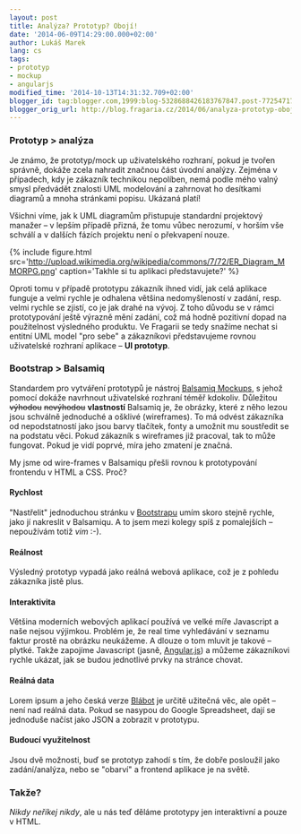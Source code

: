 ```yaml
---
layout: post
title: Analýza? Prototyp? Obojí!
date: '2014-06-09T14:29:00.000+02:00'
author: Lukáš Marek
lang: cs
tags:
- prototyp
- mockup
- angularjs
modified_time: '2014-10-13T14:31:32.709+02:00'
blogger_id: tag:blogger.com,1999:blog-5328688426183767847.post-7725471779792435697
blogger_orig_url: http://blog.fragaria.cz/2014/06/analyza-prototyp-oboji.html
---
```


### Prototyp \> analýza

Je známo, že prototyp/mock up uživatelského rozhraní, pokud je tvořen
správně, dokáže zcela nahradit značnou část úvodní analýzy. Zejména v
případech, kdy je zákazník technikou nepolíben, nemá podle mého valný
smysl předvádět znalosti UML modelování a zahrnovat ho desítkami
diagramů a mnoha stránkami popisu. Ukázaná platí\!

Všichni víme, jak k UML diagramům přistupuje standardní projektový
manažer – v lepším případě přizná, že tomu vůbec nerozumí, v horším vše
schválí a v dalších fázích projektu není o překvapení
nouze.

{% include figure.html src='http://upload.wikimedia.org/wikipedia/commons/7/72/ER_Diagram_MMORPG.png' caption='Takhle si tu aplikaci představujete?' %}

Oproti tomu v případě prototypu zákazník ihned vidí, jak celá aplikace
funguje a velmi rychle je odhalena většina nedomyšleností v zadání,
resp. velmi rychle se zjistí, co je jak drahé na vývoj. Z toho důvodu se
v rámci prototypování ještě výrazně mění zadání, což má hodně pozitivní
dopad na použitelnost výsledného produktu.
Ve Fragarii se tedy snažíme nechat si entitní UML model "pro sebe" a
zákazníkovi představujeme rovnou uživatelské rozhraní aplikace – **UI
prototyp**.

### Bootstrap \> Balsamiq

Standardem pro vytváření prototypů je nástroj [Balsamiq
Mockups](http://balsamiq.com/products/mockups/), s jehož pomocí dokáže
navrhnout uživatelské rozhraní téměř kdokoliv.
Důležitou ~~výhodou~~ ~~nevýhodou~~ **vlastností** Balsamiq je, že
obrázky, které z něho lezou jsou schválně jednoduché a ošklivé
(wireframes). To má odvést zákazníka od nepodstatností jako jsou barvy
tlačítek, fonty a umožnit mu soustředit se na podstatu věci.
Pokud zákazník s wireframes již pracoval, tak to může fungovat. Pokud je
vidí poprvé, míra jeho zmatení je značná.

My jsme od wire-frames v Balsamiqu přešli rovnou k prototypování
frontendu v HTML a CSS. Proč?

#### Rychlost

"Nastřelit" jednoduchou stránku v
[Bootstrapu](http://getbootstrap.com/components/) umím skoro stejně
rychle, jako jí nakreslit v Balsamiqu. A to jsem mezi kolegy spíš z
pomalejších – nepoužívám totiž *vim* :-).

#### Reálnost

Výsledný prototyp vypadá jako reálná webová aplikace, což je z pohledu
zákazníka jistě plus.

#### Interaktivita

Většina moderních webových aplikací používá ve velké míře Javascript a
naše nejsou výjimkou. Problém je, že real time vyhledávání v seznamu
faktur prostě na obrázku neukážeme. A dlouze o tom mluvit je takové –
plytké.
Takže zapojíme Javascript (jasně, [Angular.js](https://angularjs.org/))
a můžeme zákazníkovi rychle ukázat, jak se budou jednotlivé prvky na
stránce chovat.

#### Reálná data

Lorem ipsum a jeho česká verze [Blábot](http://cs.blabot.net/) je určitě
užitečná věc, ale opět – není nad reálná data.
Pokud se nasypou do Google Spreadsheet, dají se jednoduše načíst jako
JSON a zobrazit v prototypu.

#### Budoucí využitelnost

Jsou dvě možnosti, buď se prototyp zahodí s tím, že dobře posloužil jako
zadání/analýza, nebo se "obarví" a frontend aplikace je na světě.

### Takže?

*Nikdy neříkej nikdy*, ale u nás teď děláme prototypy jen interaktivní a
pouze v HTML.
